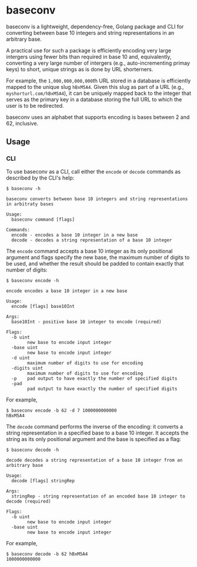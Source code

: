 # baseconv

baseconv is a lightweight, dependency-free, Golang package and CLI for converting between base 10 integers and string representations in an arbitrary base.

A practical use for such a package is efficiently encoding very large intergers using fewer bits than required in base 10 and, equivalently, 
converting a very large number of intergers (e.g., auto-incrementing primay keys) to short, unique strings as is done by URL shorterners.

For example, the `1,000,000,000,000`th URL stored in a database is efficiently mapped to the unique slug `hBxM5A4`.  Given this slug as part of a URL (e.g., `myshorturl.com/hBxM5A4`), it can be uniquely mapped back to the integer that serves as the primary key in a database storing the full URL to which the user is to be redirected.

baseconv uses an alphabet that supports encoding is bases between 2 and 62, inclusive.

## Usage

### CLI

To use baseconv as a CLI, call either the `encode` or `decode` commands as described by the CLI's help:
```
$ baseconv -h

baseconv converts between base 10 integers and string representations in arbitraty bases

Usage:
  baseconv command [flags]

Commands:
  encode - encodes a base 10 integer in a new base
  decode - decodes a string representation of a base 10 integer
```
The `encode` command accepts a base 10 integer as its only positional argument and flags specify the new base, the maximum number of digits to be used, and whether the result should be padded to contain exactly that number of digits:
```
$ baseconv encode -h

encode encodes a base 10 integer in a new base

Usage:
  encode [flags] base10Int

Args:
  base10Int - positive base 10 integer to encode (required)

Flags:
  -b uint
    	new base to encode input integer
  -base uint
    	new base to encode input integer
  -d uint
    	maximum number of digits to use for encoding
  -digits uint
    	maximum number of digits to use for encoding
  -p	pad output to have exactly the number of specified digits
  -pad
    	pad output to have exactly the number of specified digits
```

For example,
```
$ baseconv encode -b 62 -d 7 1000000000000
hBxM5A4
```

The `decode` command performs the inverse of the encoding: it converts a string representation in a specified base to a base 10 integer.  It accepts the string as its only positional argument and the base is specified as a flag:
```
$ baseconv decode -h

decode decodes a string representation of a base 10 integer from an arbitrary base

Usage:
  decode [flags] stringRep

Args:
  stringRep - string representation of an encoded base 10 integer to decode (required)

Flags:
  -b uint
    	new base to encode input integer
  -base uint
    	new base to encode input integer
```

For example,
```
$ baseconv decode -b 62 hBxM5A4
1000000000000
```
